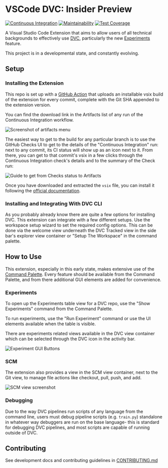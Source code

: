 # VSCode DVC: Insider Preview

[![Continuous Integration](https://github.com/iterative/vscode-dvc/actions/workflows/continuous-integration.yml/badge.svg)](https://github.com/iterative/vscode-dvc/actions/workflows/continuous-integration.yml)
[![Maintainability](https://api.codeclimate.com/v1/badges/fb243c31ea059c0038b2/maintainability)](https://codeclimate.com/repos/608b5886f52398018b00264c/maintainability)
[![Test Coverage](https://api.codeclimate.com/v1/badges/fb243c31ea059c0038b2/test_coverage)](https://codeclimate.com/repos/608b5886f52398018b00264c/test_coverage)

A Visual Studio Code Extension that aims to allow users of all technical
backgrounds to effectively use [DVC](https://dvc.org/), particularly the new
[Experiments](https://dvc.org/doc/start/experiments) feature.

This project is in a developmental state, and constantly evolving.

## Setup

### Installing the Extension

This repo is set up with a
[GitHub Action](https://github.com/iterative/vscode-dvc/actions) that uploads an
installable vsix build of the extension for every commit, complete with the Git
SHA appended to the extension version.

You can find the download link in the Artifacts list of any run of the
Continuous Integration workflow.

![Screenshot of artifacts menu](https://user-images.githubusercontent.com/9111807/118053924-64d0e000-b353-11eb-8d3d-7e202d741f54.png)

The easiest way to get to the build for any particular branch is to use the
GitHub Checks UI to get to the details of the "Continuous Integration" run: next
to any commit, its CI status will show up as an icon next to it. From there, you
can get to that commit's vsix in a few clicks through the Continuous Integration
check's details and to the summary of the Check run:

![Guide to get from Checks status to Artifacts](https://user-images.githubusercontent.com/9111807/118057990-19bacb00-b35b-11eb-9030-558e802668f1.png)

Once you have downloaded and extracted the `vsix` file, you can install it
following the
[official documentation](https://code.visualstudio.com/docs/editor/extension-marketplace#_install-from-a-vsix).

### Installing and Integrating With DVC CLI

As you probably already know there are quite a few options for installing DVC.
This extension can integrate with a few different setups. Use the workspace
setup wizard to set the required config options. This can be done via the
welcome view underneath the DVC Tracked view in the side bar's explorer view
container or "Setup The Workspace" in the command palette.

## How to Use

This extension, especially in this early state, makes extensive use of the
[Command Palette](https://code.visualstudio.com/docs/getstarted/userinterface#_command-palette).
Every feature should be available from the Command Palette, and from there
additional GUI elements are added for convenience.

### Experiments

To open up the Experiments table view for a DVC repo, use the "Show Experiments"
command from the Command Palette.

To run experiments, use the "Run Experiment" command or use the UI elements
available when the table is visible.

There are experiments related views available in the DVC view container which
can be selected through the DVC icon in the activity bar.

![Experiment GUI Buttons](https://user-images.githubusercontent.com/9111807/118054967-40760300-b355-11eb-8ee6-38a344bdaced.png)

### SCM

The extension also provides a view in the SCM view container, next to the Git
view, to manage file actions like checkout, pull, push, and add.

![SCM view screenshot](https://user-images.githubusercontent.com/9111807/118057076-19b9cb80-b359-11eb-91bc-9c73a85a83a8.png)

### Debugging

Due to the way DVC pipelines run scripts of any language from the command line,
users must debug pipeline scripts (e.g. `train.py`) standalone in whatever way
debuggers are run on the base language- this is standard for debugging DVC
pipelines, and most scripts are capable of running outside of DVC.

## Contributing

See development docs and contributing guidelines in
[CONTRIBUTING.md](CONTRIBUTING.md)
